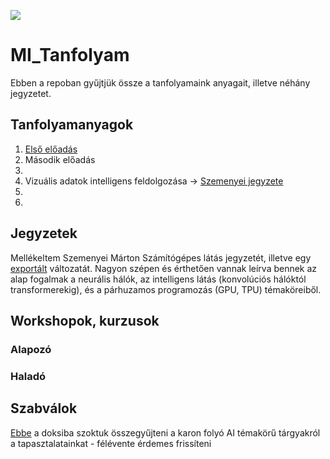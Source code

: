 [![](https://img.shields.io/badge/made%20by-Lego%20AI%20Team-blue.svg)](https://legokor.hu/projects/mesterseges_intelligencia/)
# MI_Tanfolyam
Ebben a repoban gyűjtjük össze a tanfolyamaink anyagait, illetve néhány jegyzetet.

## Tanfolyamanyagok
1. [Első előadás](./Tanfolyamanyagok/Neuralis_halozatok.pdf)
2. Második előadás
3. 
4. Vizuális adatok intelligens feldolgozása -> [Szemenyei jegyzete](./jegyzetek/jegyzetExport%C3%A1lt.pdf)
5.
6.

## Jegyzetek
Mellékeltem Szemenyei Márton Számítógépes látás jegyzetét, illetve egy [exportált](./jegyzetek/jegyzetExport%C3%A1lt.pdf) változatát. Nagyon szépen és érthetően vannak leírva bennek az alap fogalmak a neurális hálók, az intelligens látás (konvolúciós hálóktól transformerekig), és a párhuzamos programozás (GPU, TPU) témaköreiből. 

## Workshopok, kurzusok
### Alapozó

### Haladó




## Szabválok
[Ebbe](https://docs.google.com/spreadsheets/d/1naYYh2rb0R_GCc6GKBtjB9b01OvFhe4YEZj0J6kABH4/edit#gid=0) a doksiba szoktuk összegyűjteni a karon folyó AI témakörű tárgyakról a tapasztalatainkat - félévente érdemes frissíteni
